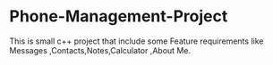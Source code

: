 # Phone-Management-Project
This is small c++ project that include some Feature requirements like Messages ,Contacts,Notes,Calculator ,About Me.

